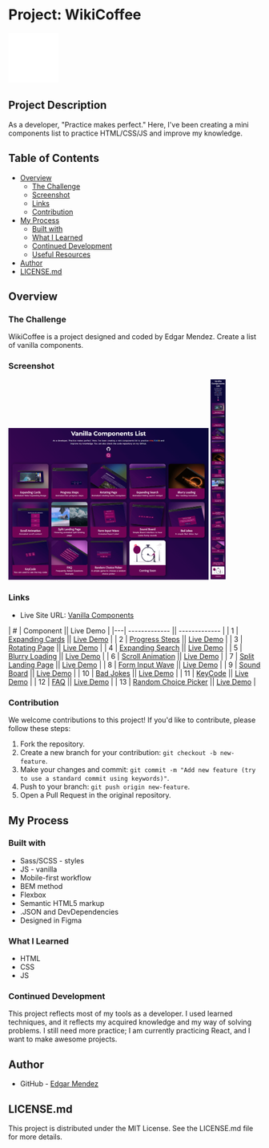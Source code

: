 # Project: WikiCoffee

<img src="/public/EM-2.png" alt="Logo" width="100">

## Project Description

As a developer, "Practice makes perfect." Here, I've been creating a mini components list to practice HTML/CSS/JS and improve my knowledge.

## Table of Contents

- [Overview](#overview)
  - [The Challenge](#the-challenge)
  - [Screenshot](#screenshot)
  - [Links](#links)
  - [Contribution](#contribution)
- [My Process](#my-process)
  - [Built with](#built-with)
  - [What I Learned](#what-i-learned)
  - [Continued Development](#continued-development)
  - [Useful Resources](#useful-resources)
- [Author](#author)
- [LICENSE.md](#licensemd)

## Overview

### The Challenge

WikiCoffee is a project designed and coded by Edgar Mendez. Create a list of vanilla components.

### Screenshot

<img src="/public/design/desktop.png" alt="desktop" width="400">
<img src="/public/design/mobile.png" alt="mobile" height="400">

### Links

- Live Site URL: [Vanilla Components](https://preeminent-clafoutis-155b8c.netlify.app/)

| # | Component || Live Demo |
|---| ------------- || ------------- |
| 1 | [Expanding Cards](/projects/expandingCards/) || [Live Demo](https://65afd7711706ab1e832649d0--stupendous-vacherin-a8d787.netlify.app/) |
| 2 | [Progress Steps](/projects/progressSteps/) || [Live Demo](https://65afd7d824831a22cfde6563--grand-zabaione-4d783d.netlify.app/) |
| 3 | [Rotating Page](/projects/rotingPage/) || [Live Demo](https://65afd97786bab1245360ab3f--chic-sunflower-649483.netlify.app/) |
| 4 | [Expanding Search](/projects/expandingSearch/) || [Live Demo](https://65afe376f83a69007a6a778c--elegant-marigold-23b15e.netlify.app/) |
| 5 | [Blurry Loading](/projects/blurringLoading/) || [Live Demo](https://65afea54a52813040bd0bd4e--tangerine-boba-0e1c46.netlify.app/) |
| 6 | [Scroll Animation](/projects/scrollAnimation/) || [Live Demo](https://65aff67f9b35cf10bd02613c--effortless-concha-b8f4b5.netlify.app/) |
| 7 | [Split Landing Page](/projects/splitLandingPage/) || [Live Demo](https://65b3f7b9d861a944a5dcf612--fancy-monstera-8bf040.netlify.app/) |
| 8 | [Form Input Wave](/projects/formInputWave/) || [Live Demo](https://65b804db45a76b44e811d0af--subtle-frangipane-215f1b.netlify.app/) |
| 9 | [Sound Board](/projects/soundBoard/) || [Live Demo](https://65b84ac5b0e7d073134d0fc2--serene-salmiakki-ed1884.netlify.app/) |
| 10 | [Bad Jokes](/projects/badJokes/) || [Live Demo](https://65b85380303f707b96cb8cab--glowing-tartufo-69fc85.netlify.app/) |
| 11 | [KeyCode](/projects/keyCode/) || [Live Demo](https://65b9bd85351bb07eae75bac6--verdant-salamander-42ada5.netlify.app/) |
| 12 | [FAQ](/projects/FAQ/) || [Live Demo](https://65bacddd70790333e67d9456--stirring-buttercream-e4545b.netlify.app/) |
| 13 | [Random Choice Picker](/projects/RCP/) || [Live Demo](https://65bc2b5409fcd008a9bb403d--resplendent-liger-ce9f26.netlify.app/) |


### Contribution

We welcome contributions to this project! If you'd like to contribute, please follow these steps:

1. Fork the repository.
2. Create a new branch for your contribution: `git checkout -b new-feature`.
3. Make your changes and commit: `git commit -m "Add new feature (try to use a standard commit using keywords)"`.
4. Push to your branch: `git push origin new-feature`.
5. Open a Pull Request in the original repository.

## My Process

### Built with

- Sass/SCSS - styles
- JS - vanilla
- Mobile-first workflow
- BEM method
- Flexbox
- Semantic HTML5 markup
- .JSON and DevDependencies
- Designed in Figma

### What I Learned

- HTML
- CSS
- JS

### Continued Development

This project reflects most of my tools as a developer. I used learned techniques, and it reflects my acquired knowledge and my way of solving problems. I still need more practice; I am currently practicing React, and I want to make awesome projects.

## Author

- GitHub - [Edgar Mendez](https://github.com/R3ptarGreen)

## LICENSE.md

This project is distributed under the MIT License. See the LICENSE.md file for more details.
